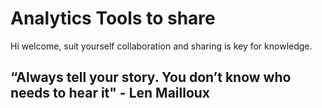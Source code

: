 # Analytics Tools to share

Hi welcome, suit yourself collaboration and sharing is key for knowledge.

## “Always tell your story. You don’t know who needs to hear it" - Len Mailloux
